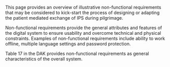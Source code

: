 This page provides an overview of illustrative non-functional requirements that may be considered to kick-start the process of designing or adapting the patient mediated exchange of IPS during pilgrimage.

Non-functional requirements provide the general attributes and features of the digital system to ensure usability and overcome technical and physical constraints. Examples of non-functional requirements include ability to work offline, multiple language settings and password protection.

Table 17 in the DAK provides non-functional requirements as general characteristics of the overall system.
